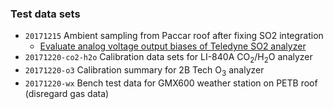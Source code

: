 ### Test data sets

* `20171215` Ambient sampling from Paccar roof after fixing SO2 integration
    * [Evaluate analog voltage output biases of Teledyne SO2 analyzer](20171215/SO2_analog_bias.ipynb)
* `20171220-co2-h2o` Calibration data sets for LI-840A CO<sub>2</sub>/H<sub>2</sub>O analyzer
* `20171220-o3` Calibration summary for 2B Tech O<sub>3</sub> analyzer
* `20171220-wx` Bench test data for GMX600 weather station on PETB roof (disregard gas data)

